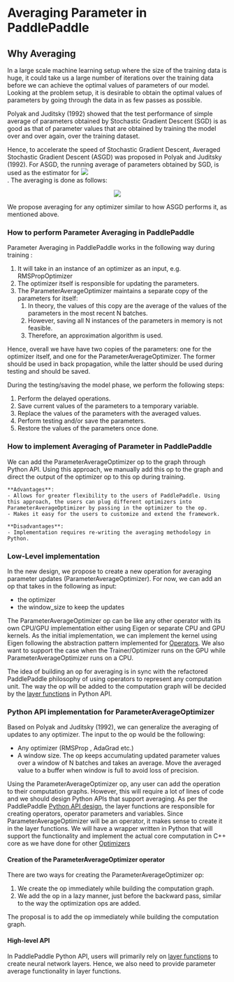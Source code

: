 # Averaging Parameter in PaddlePaddle

## Why Averaging
In a large scale machine learning setup where the size of the training data is huge, it could take us a large number of iterations over the training data before we can achieve the optimal values of parameters of our model. Looking at the problem setup, it is desirable to obtain the optimal values of parameters by going through the data in as few passes as possible.

Polyak and Juditsky (1992) showed that the test performance of simple average of parameters obtained by Stochastic Gradient Descent (SGD) is as good as that of parameter values that are obtained by training the model over and over again, over the training dataset.

Hence, to accelerate the speed of Stochastic Gradient Descent, Averaged Stochastic Gradient Descent (ASGD) was proposed in Polyak and Juditsky (1992). For ASGD, the running average of parameters obtained by SGD, is used as the estimator for <img src="https://raw.githubusercontent.com/PaddlePaddle/FluidDoc/develop/doc/fluid/images/theta_star.gif"/><br/> . The averaging is done as follows:

<p align="center">
<img src="https://raw.githubusercontent.com/PaddlePaddle/FluidDoc/develop/doc/fluid/images/asgd.gif"><br />
</p>

We propose averaging for any optimizer similar to how ASGD performs it, as mentioned above.

### How to perform Parameter Averaging in PaddlePaddle

Parameter Averaging in PaddlePaddle works in the following way during training :
1. It will take in an instance of an optimizer as an input, e.g. RMSPropOptimizer
2. The optimizer itself is responsible for updating the parameters.
3. The ParameterAverageOptimizer maintains a separate copy of the parameters for itself:
    1. In theory, the values of this copy are the average of the values of the parameters in the most recent N batches.
    2. However, saving all N instances of the parameters in memory is not feasible.
    3. Therefore, an approximation algorithm is used.

Hence, overall we have have two copies of the parameters: one for the optimizer itself, and one for the ParameterAverageOptimizer. The former should be used in back propagation, while the latter should be used during testing and should be saved.

During the testing/saving the model phase, we perform the following steps:
1. Perform the delayed operations.
2. Save current values of the parameters to a temporary variable.
3. Replace the values of the parameters with the averaged values.
4. Perform testing and/or save the parameters.
5. Restore the values of the parameters once done.

### How to implement Averaging of Parameter in PaddlePaddle

We can add the ParameterAverageOptimizer op to the graph through Python API. Using this approach, we manually add this op to the graph and direct the output of the optimizer op to this op during training.

	**Advantages**:
    - Allows for greater flexibility to the users of PaddlePaddle. Using this approach, the users can plug different optimizers into ParameterAverageOptimizer by passing in the optimizer to the op.
    - Makes it easy for the users to customize and extend the framework.

	**Disadvantages**:
    - Implementation requires re-writing the averaging methodology in Python.  

### Low-Level implementation

In the new design, we propose to create a new operation for averaging parameter updates (ParameterAverageOptimizer). For now, we can add an op that takes in the following as input:
- the optimizer
- the window_size to keep the updates

The ParameterAverageOptimizer op can be like any other operator with its own CPU/GPU implementation either using Eigen or separate CPU and GPU kernels. As the initial implementation, we can implement the kernel using Eigen following the abstraction pattern implemented for [Operators](https://github.com/PaddlePaddle/Paddle/blob/develop/paddle/fluid/operators/rmsprop_op.h). We also want to support the case when the Trainer/Optimizer runs on the GPU while ParameterAverageOptimizer runs on a CPU.

The idea of building an op for averaging is in sync with the refactored PaddlePaddle philosophy of using operators to represent any computation unit. The way the op will be added to the computation graph will be decided by the [layer functions](https://github.com/PaddlePaddle/FluidDoc/blob/develop/doc/fluid/design/modules/python_api.md#layer-function) in Python API.

### Python API implementation for ParameterAverageOptimizer

Based on Polyak and Juditsky (1992), we can generalize the averaging of updates to any optimizer. The input to the op would be the following:
- Any optimizer (RMSProp , AdaGrad etc.)
- A window size. The op keeps accumulating updated parameter values over a window of N batches and takes an average. Move the averaged value to a buffer when window is full to avoid loss of precision.

Using the ParameterAverageOptimizer op, any user can add the operation to their computation graphs. However, this will require a lot of lines of code and we should design Python APIs that support averaging. As per the PaddlePaddle [Python API design](https://github.com/PaddlePaddle/FluidDoc/blob/develop/doc/fluid/design/modules/python_api.md), the layer functions are responsible for creating operators, operator parameters and variables. Since ParameterAverageOptimizer will be an operator, it makes sense to create it in the layer functions.
We will have a wrapper written in Python that will support the functionality and implement the actual core computation in C++ core as we have done for other [Optimizers](https://github.com/PaddlePaddle/Paddle/blob/develop/paddle/fluid/operators/rmsprop_op.cc)

#### Creation of the ParameterAverageOptimizer operator
There are two ways for creating the ParameterAverageOptimizer op:
1. We create the op immediately while building the computation graph.
2. We add the op in a lazy manner, just before the backward pass, similar to the way the optimization ops are added.

The proposal is to add the op immediately while building the computation graph.

#### High-level API

In PaddlePaddle Python API, users will primarily rely on [layer functions](https://github.com/PaddlePaddle/FluidDoc/blob/develop/doc/fluid/design/modules/python_api.md#layer-function) to create neural network layers. Hence, we also need to provide parameter average functionality in layer functions.
